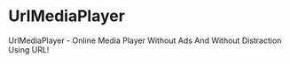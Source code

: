 # UrlMediaPlayer
UrlMediaPlayer - Online Media Player Without Ads And Without Distraction Using URL!
